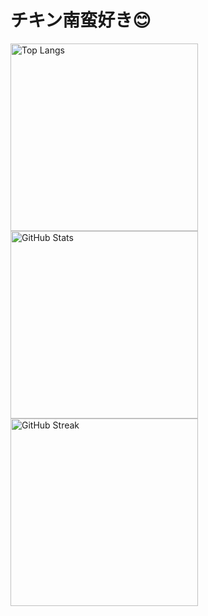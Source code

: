# チキン南蛮好き😊


<!-- 使用言語ランキング -->
<img src="https://github-readme-stats.vercel.app/api/top-langs/?username=nitr0yukkuri&layout=compact&theme=black" alt="Top Langs" width="300"/>

<!-- GitHubステータス -->
<img src="https://github-readme-stats.vercel.app/api?username=nitr0yukkuri&show_icons=true&theme=light" alt="GitHub Stats" width="300"/>

<!-- コントリビューション連続日数 -->
<img src="https://github-readme-streak-stats.herokuapp.com/?user=nitr0yukkuri&theme=white-ice" alt="GitHub Streak" width="300"/>
